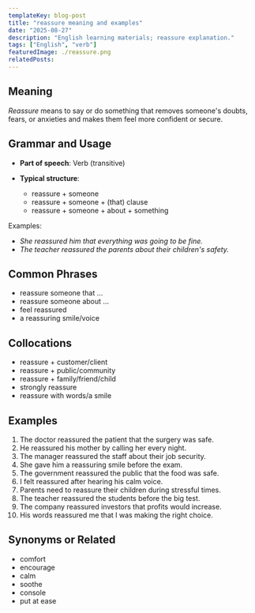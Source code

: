 ```yaml
---
templateKey: blog-post
title: "reassure meaning and examples"
date: "2025-08-27"
description: "English learning materials; reassure explanation."
tags: ["English", "verb"]
featuredImage: ./reassure.png
relatedPosts:
---
```


## Meaning

_Reassure_ means to say or do something that removes someone's doubts, fears, or anxieties and makes them feel more confident or secure.

## Grammar and Usage

- **Part of speech**: Verb (transitive)
- **Typical structure**:

  - reassure + someone
  - reassure + someone + (that) clause
  - reassure + someone + about + something

Examples:

- _She reassured him that everything was going to be fine._
- _The teacher reassured the parents about their children's safety._

## Common Phrases

- reassure someone that …
- reassure someone about …
- feel reassured
- a reassuring smile/voice

## Collocations

- reassure + customer/client
- reassure + public/community
- reassure + family/friend/child
- strongly reassure
- reassure with words/a smile

## Examples

1. The doctor reassured the patient that the surgery was safe.
2. He reassured his mother by calling her every night.
3. The manager reassured the staff about their job security.
4. She gave him a reassuring smile before the exam.
5. The government reassured the public that the food was safe.
6. I felt reassured after hearing his calm voice.
7. Parents need to reassure their children during stressful times.
8. The teacher reassured the students before the big test.
9. The company reassured investors that profits would increase.
10. His words reassured me that I was making the right choice.

## Synonyms or Related

- comfort
- encourage
- calm
- soothe
- console
- put at ease
